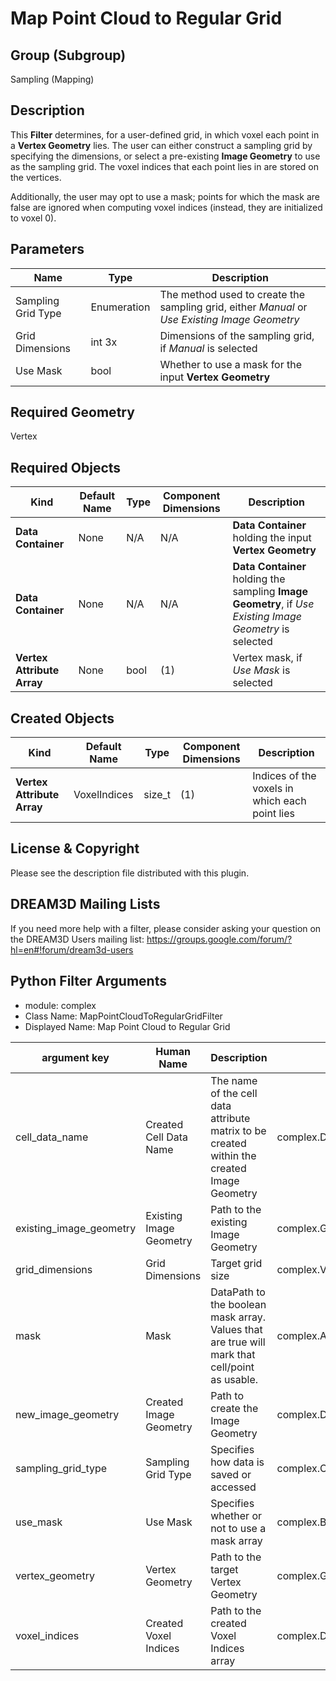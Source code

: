 Map Point Cloud to Regular Grid
=============

## Group (Subgroup) 

Sampling (Mapping)

## Description 

This **Filter** determines, for a user-defined grid, in which voxel each point in a **Vertex Geometry** lies.  The user can either construct a sampling grid by specifying the dimensions, or select a pre-existing **Image Geometry** to use as the sampling grid.  The voxel indices that each point lies in are stored on the vertices.  

Additionally, the user may opt to use a mask; points for which the mask are false are ignored when computing voxel indices (instead, they are initialized to voxel 0).

## Parameters 

| Name | Type | Description |
|------|------|-------------|
| Sampling Grid Type | Enumeration | The method used to create the sampling grid, either *Manual* or *Use Existing Image Geometry* |
| Grid Dimensions | int 3x | Dimensions of the sampling grid, if *Manual* is selected |
| Use Mask | bool | Whether to use a mask for the input **Vertex Geometry** |

## Required Geometry 

Vertex

## Required Objects 

| Kind | Default Name | Type | Component Dimensions | Description |
|------|--------------|------|----------------------|-------------|
| **Data Container** | None | N/A | N/A | **Data Container** holding the input **Vertex Geometry** |
| **Data Container** | None | N/A | N/A | **Data Container** holding the sampling **Image Geometry**, if *Use Existing Image Geometry* is selected |
| **Vertex Attribute Array** | None | bool | (1) | Vertex mask, if *Use Mask* is selected |

## Created Objects 

| Kind | Default Name | Type | Component Dimensions | Description |
|------|--------------|------|----------------------|-------------|
| **Vertex Attribute Array** | VoxelIndices | size_t | (1) | Indices of the voxels in which each point lies |

## License & Copyright 

Please see the description file distributed with this plugin.

## DREAM3D Mailing Lists 

If you need more help with a filter, please consider asking your question on the DREAM3D Users mailing list:
https://groups.google.com/forum/?hl=en#!forum/dream3d-users

## Python Filter Arguments

+ module: complex
+ Class Name: MapPointCloudToRegularGridFilter
+ Displayed Name: Map Point Cloud to Regular Grid

| argument key | Human Name | Description | Parameter Type |
|--------------|------------|-------------|----------------|
| cell_data_name | Created Cell Data Name | The name of the cell data attribute matrix to be created within the created Image Geometry | complex.DataObjectNameParameter |
| existing_image_geometry | Existing Image Geometry | Path to the existing Image Geometry | complex.GeometrySelectionParameter |
| grid_dimensions | Grid Dimensions | Target grid size | complex.VectorInt32Parameter |
| mask | Mask | DataPath to the boolean mask array. Values that are true will mark that cell/point as usable. | complex.ArraySelectionParameter |
| new_image_geometry | Created Image Geometry | Path to create the Image Geometry | complex.DataGroupCreationParameter |
| sampling_grid_type | Sampling Grid Type | Specifies how data is saved or accessed | complex.ChoicesParameter |
| use_mask | Use Mask | Specifies whether or not to use a mask array | complex.BoolParameter |
| vertex_geometry | Vertex Geometry | Path to the target Vertex Geometry | complex.GeometrySelectionParameter |
| voxel_indices | Created Voxel Indices | Path to the created Voxel Indices array | complex.DataObjectNameParameter |

